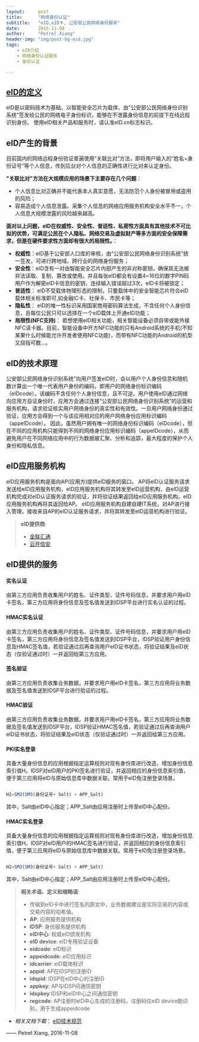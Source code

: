 ```yaml
---
layout:     post
title:      "网络身份认证"
subtitle:   "eID,eID卡, 公安部公民网络身份服务"
date:       2016-11-08
author:     "Petrel Xiang"
header-img: "img/post-bg-eid.jpg"
tags:
    - eID介绍
    - 网络身份认证服务
    - 身份认证

---
```



## [eID的定义](http://eid.cn/index.html)
eID是以密码技术为基础、以智能安全芯片为载体、由“公安部公民网络身份识别系统”签发给公民的网络电子身份标识，能够在不泄露身份信息的前提下在线远程识别身份。
使用eID相关产品和服务时，请认准eID.cn标志标识。


## eID产生的背景


目前国内的网络远程身份验证普遍使用“关联比对”方法，即将用户输入的“姓名+身份证号”等个人信息，传到后台对个人信息的正确性进行比对来认定身份。


**"关联比对"方法在大规模应用的场景下主要存在几个问题**：

* 个人信息比对正确并不能代表本人真实意愿，无法防范个人身份被冒用或盗用的风险；
* 容易造成个人信息泄露。采集个人信息的网络应用服务机构安全水平不一，个人信息大规模泄露的风险越来越高。

**面对以上问题，eID在权威性、安全性、普适性、私密性方面具有其他技术不可比拟的优势，可满足公民在个人隐私、网络交易及虚拟财产等多方面的安全保障需求，但是在硬件要求性方面却有很大的局限性。**：

* **权威性**：eID基于公安部人口库的审核，由“公安部公民网络身份识别系统”统一签发，可进行跨地域、跨行业的网络身份服务；
* **安全性**：eID含有一对由智能安全芯片内部产生的非对称密钥，确保其无法被非法读取、复制、篡改或使用。并且每张eID都会有设置4~16位的数字PIN码用户作为解密eID卡信息的密钥，连续输入错误超过3次，eID卡将被锁定；
* **普适性**： eID不受载体物理形态的限制，只要载体中的安全智能芯片符合eID载体相关标准即可,如金融IC卡、社保卡、市民卡等；
* **隐私性**： eID的唯一性标识采用国家商用密码算法生成，不含任何个人身份信息，且每位公民只可以选择在一个eID载体上开通eID功能；
* **局限性(NFC支持)**： 若想使用eID相关功能，相关智能设备必须自带或能外接NFC读卡器。目前，智能设备中开方NFC功能的只有Android系统的手机(不知某果什么时候能允许开发者使用NFC功能)，而带有NFC功能的Android的机型又屈指可数...。


## eID的技术原理


公安部公民网络身份识别系统”向用户签发eID时，会以用户个人身份信息和随机数计算出一个唯一代表用户身份的编码，即用户的网络身份标识编码（eIDcode）。该编码不含任何个人身份信息，且不可逆。用户使用eID通过网络向应用方自证身份时，应用方会通过连接“公安部公民网络身份识别系统”的运营和服务机构，请求验证核实用户网络身份的真实性和有效性。一旦用户网络身份通过验证，应用方会得到一个与该应用相对应的用户网络身份应用标识编码（appeIDcode）。
因此，虽然用户拥有唯一的网络身份标识编码（eIDcode），但在不同的应用机构只能得到不同的网络身份应用标识编码（appeIDcode），从而避免用户在不同网络应用中的行为数据被汇聚、分析和追踪，最大程度的保护个人身份和隐私信息。


## eID应用服务机构


eID应用服务机构是面向AP(应用方)提供eID服务的窗口。 AP将eID认证服务请求发送给eID应用服务机构，eID应用服务机构将其转发至eID运营机构，由eID运营机构完成对eID认证服务请求的验证，并将验证结果返回给eID应用服务机构，eID应用服务机构再将其返回给AP。
eID应用服务机构自建自建IT系统，对AP进行接入管理，接收来自AP的eID认证服务请求，并将其转发至eID运营机构进行验证。


> **eID提供商**:
>
> * [金联汇通](http://www.eidlink.com)
> * [云开信安](http://www.eidsp.cn)


## eID提供的服务


#### 实名认证


由第三方应用负责收集用户的姓名、证件类型、证件号码信息，并要求用户用eID卡签名，第三方应用将身份信息及签名值发送到IDSP平台进行实名认证的过程。


#### HMAC实名认证


由第三方应用负责收集用户的姓名、证件类型、证件号码信息，并要求用户用eID卡签名，第三方应用将身份信息及签名值发送到IDSP平台，IDSP验证用户身份信息及HMAC签名值，若验证通过后再查询用户eID证书状态，将验证结果及eID状态（仅验证通过时）一并返回给第三方应用。


#### 签名验证


由第三方应用负责收集业务数据，并要求用户用eID卡签名，第三方应用将业务数据及签名值发送到IDSP平台进行验证的过程。


#### HMAC验证


由第三方应用负责收集业务数据，并要求用户用eID卡签名，第三方应用将业务数据及签名值发送到IDSP平台，IDSP验证HMAC签名值，若验证通过后再查询用户eID证书状态，将验证结果及eID状态（仅验证通过时）一并返回给第三方应用。


#### PKI实名登录


具备大量身份信息的应用根据指定运算规则对现有身份库进行改造，增加身份信息索引值H。IDSP对eID用户的PKI签名进行验证，并返回相应的身份信息索引值，便于第三应用将eID与原始信息库中数据关联。常用于eID免注册登录场景。

```js

H2=SM3(SM3(身份证号+ Salt) + APP_Salt)

```

其中，Salt由eID中心指定；APP_Salt由应用注册时上传至eID中心配份。


#### HMAC实名登录
具备大量身份信息的应用根据指定运算规则对现有身份库进行改造，增加身份信息索引值H。IDSP对eID用户的HMAC签名进行验证，并返回相应的身份信息索引值，便于第三应用将eID与原始信息库中数据关联。常用于eID免注册登录场景。

```js

H2=SM3(SM3(身份证号+ Salt) + APP_Salt)

```

其中，Salt由eID中心指定；APP_Salt由应用注册时上传至eID中心配份。


> **相关术语、定义和缩略语**:
>
> * 传输到eID卡中进行签名的原文中，业务数据建议是实际交易的内容或交易内容的哈希值。
> * **AP**: 应用服务提供机构
> * **IDSP**: 身份服务提供机构
> * **eID中心**: 权威eID颁发机构
> * **eID device**: eID专用验证设备
> * **eidcode**: eID标识
> * **appeidcode**: eID应用标识
> * **idcarrier**: eID载体标识
> * **appid**: AP在IDSP的注册ID
> * **idspid**: IDSP在eID中心的注册ID
> * **appkey**: AP与IDSP间通信密钥
> * **idspkey**:IDSP和eID中心之间通信密钥
> * **regcode**: AP注册时eID中心生成的注册码，注册码仅eID device能识别，用于生成appeidcode


* *相关文档下载*： <a href="{{ site.baseurl }}/img/in-post/post-eid/eID应用技术规范v1.docx">eID技术规范</a>


—— Petrel Xiang, 2016-11-08
